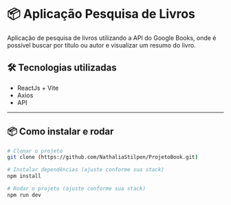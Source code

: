 # 📦 Aplicação Pesquisa de Livros

Aplicação de pesquisa de livros utilizando a API do Google Books, onde é possível buscar por título ou autor e visualizar um resumo do livro.



## 🛠️ Tecnologias utilizadas

- ReactJs + Vite
- Axios
- API

---

## 📦 Como instalar e rodar

```bash
# Clonar o projeto
git clone (https://github.com/NathaliaStilpen/ProjetoBook.git)

# Instalar dependências (ajuste conforme sua stack)
npm install

# Rodar o projeto (ajuste conforme sua stack)
npm run dev


